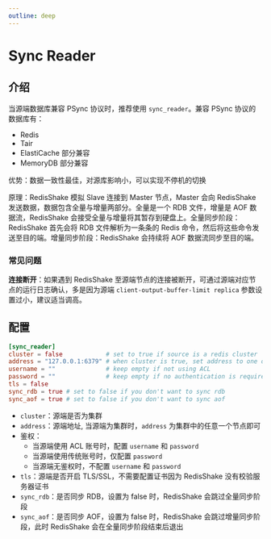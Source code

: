 ```yaml
---
outline: deep
---
```


# Sync Reader

## 介绍

当源端数据库兼容 PSync 协议时，推荐使用 `sync_reader`。兼容 PSync 协议的数据库有：

* Redis
* Tair
* ElastiCache 部分兼容
* MemoryDB 部分兼容

优势：数据一致性最佳，对源库影响小，可以实现不停机的切换

原理：RedisShake 模拟 Slave 连接到 Master 节点，Master 会向 RedisShake 发送数据，数据包含全量与增量两部分。全量是一个 RDB 文件，增量是 AOF 数据流，RedisShake 会接受全量与增量将其暂存到硬盘上。全量同步阶段：RedisShake 首先会将 RDB 文件解析为一条条的 Redis 命令，然后将这些命令发送至目的端。增量同步阶段：RedisShake 会持续将 AOF 数据流同步至目的端。

### 常见问题

**连接断开**：如果遇到 RedisShake 至源端节点的连接被断开，可通过源端对应节点的运行日志确认，多是因为源端 `client-output-buffer-limit replica` 参数设置过小，建议适当调高。

## 配置

```toml
[sync_reader]
cluster = false            # set to true if source is a redis cluster
address = "127.0.0.1:6379" # when cluster is true, set address to one of the cluster node
username = ""              # keep empty if not using ACL
password = ""              # keep empty if no authentication is required
tls = false
sync_rdb = true # set to false if you don't want to sync rdb
sync_aof = true # set to false if you don't want to sync aof
```

* `cluster`：源端是否为集群
* `address`：源端地址, 当源端为集群时，`address` 为集群中的任意一个节点即可
* 鉴权：
    * 当源端使用 ACL 账号时，配置 `username` 和 `password`
    * 当源端使用传统账号时，仅配置 `password`
    * 当源端无鉴权时，不配置 `username` 和 `password`
* `tls`：源端是否开启 TLS/SSL，不需要配置证书因为 RedisShake 没有校验服务器证书
* `sync_rdb`：是否同步 RDB，设置为 false 时，RedisShake 会跳过全量同步阶段
* `sync_aof`：是否同步 AOF，设置为 false 时，RedisShake 会跳过增量同步阶段，此时 RedisShake 会在全量同步阶段结束后退出
